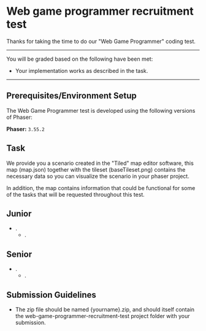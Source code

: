 # Web game programmer recruitment test

Thanks for taking the time to do our "Web Game Programmer" coding test.

----

You will be graded based on the following have been met:

* Your implementation works as described in the task.

----

## Prerequisites/Environment Setup


The Web Game Programmer test is developed using the following versions of Phaser:

  **Phaser:** `3.55.2`

## Task

We provide you a scenario created in the "Tiled" map editor software, this map (map.json) together with the tileset (baseTileset.png) contains the necessary data so you can visualize the scenario in your phaser project.

In addition, the map contains information that could be functional for some of the tasks that will be requested throughout this test.

## Junior

- .
  - .

## Senior
- .
  - .

## Submission Guidelines

* The zip file should be named {yourname}.zip, and should itself contain the web-game-programmer-recruitment-test project folder with your submission.

